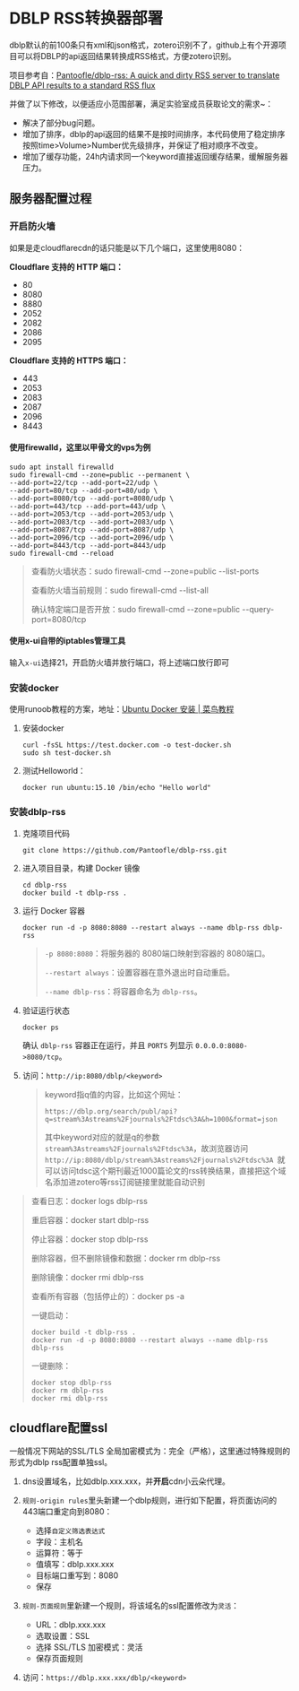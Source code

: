 # DBLP RSS转换器部署

dblp默认的前100条只有xml和json格式，zotero识别不了，github上有个开源项目可以将DBLP的api返回结果转换成RSS格式，方便zotero识别。

项目参考自：[Pantoofle/dblp-rss: A quick and dirty RSS server to translate DBLP API results to a standard RSS flux](https://github.com/Pantoofle/dblp-rss)

并做了以下修改，以便适应小范围部署，满足实验室成员获取论文的需求~：

- 解决了部分bug问题。
- 增加了排序，dblp的api返回的结果不是按时间排序，本代码使用了稳定排序按照time>Volume>Number优先级排序，并保证了相对顺序不改变。
- 增加了缓存功能，24h内请求同一个keyword直接返回缓存结果，缓解服务器压力。

## 服务器配置过程

### 开启防火墙

如果是走cloudflarecdn的话只能是以下几个端口，这里使用8080：

**Cloudflare 支持的 HTTP 端口：**

- 80
- 8080
- 8880
- 2052
- 2082
- 2086
- 2095

**Cloudflare 支持的 HTTPS 端口：**

- 443
- 2053
- 2083
- 2087
- 2096
- 8443

#### 使用firewalld，这里以甲骨文的vps为例

```
sudo apt install firewalld
sudo firewall-cmd --zone=public --permanent \
--add-port=22/tcp --add-port=22/udp \
--add-port=80/tcp --add-port=80/udp \
--add-port=8080/tcp --add-port=8080/udp \
--add-port=443/tcp --add-port=443/udp \
--add-port=2053/tcp --add-port=2053/udp \
--add-port=2083/tcp --add-port=2083/udp \
--add-port=8087/tcp --add-port=8087/udp \
--add-port=2096/tcp --add-port=2096/udp \
--add-port=8443/tcp --add-port=8443/udp
sudo firewall-cmd --reload
```

> 查看防火墙状态：sudo firewall-cmd --zone=public --list-ports
>
> 查看防火墙当前规则：sudo firewall-cmd --list-all
>
> 确认特定端口是否开放：sudo firewall-cmd --zone=public --query-port=8080/tcp

#### 使用x-ui自带的iptables管理工具

输入`x-ui`选择21，开启防火墙并放行端口，将上述端口放行即可



### 安装docker

使用runoob教程的方案，地址：[Ubuntu Docker 安装 | 菜鸟教程](https://www.runoob.com/docker/ubuntu-docker-install.html)

1. 安装docker
   ```
   curl -fsSL https://test.docker.com -o test-docker.sh
   sudo sh test-docker.sh
   ```

2. 测试Helloworld：
   ```
   docker run ubuntu:15.10 /bin/echo "Hello world"
   ```

### 安装dblp-rss

1. 克隆项目代码
   ```
   git clone https://github.com/Pantoofle/dblp-rss.git
   ```

2. 进入项目目录，构建 Docker 镜像
   ```
   cd dblp-rss
   docker build -t dblp-rss .
   ```

3. 运行 Docker 容器
   ```
   docker run -d -p 8080:8080 --restart always --name dblp-rss dblp-rss
   ```

   > `-p 8080:8080`：将服务器的 8080端口映射到容器的 8080端口。
   >
   > `--restart always`：设置容器在意外退出时自动重启。
   >
   > `--name dblp-rss`：将容器命名为 `dblp-rss`。

4. 验证运行状态
   ```
   docker ps
   ```

   确认 `dblp-rss` 容器正在运行，并且 `PORTS` 列显示 `0.0.0.0:8080->8080/tcp`。

5. 访问：`http://ip:8080/dblp/<keyword>`

   > keyword指q值的内容，比如这个网址：
   >
   > `https://dblp.org/search/publ/api?q=stream%3Astreams%2Fjournals%2Ftdsc%3A&h=1000&format=json`
   >
   > 其中keyword对应的就是q的参数`stream%3Astreams%2Fjournals%2Ftdsc%3A`，故浏览器访问`http://ip:8080/dblp/stream%3Astreams%2Fjournals%2Ftdsc%3A `就可以访问tdsc这个期刊最近1000篇论文的rss转换结果，直接把这个域名添加进zotero等rss订阅链接里就能自动识别

> 查看日志：docker logs dblp-rss
>
> 重启容器：docker start dblp-rss
>
> 停止容器：docker stop dblp-rss
>
> 删除容器，但不删除镜像和数据：docker rm dblp-rss
>
> 删除镜像：docker rmi dblp-rss
>
> 查看所有容器（包括停止的）：docker ps -a
>
> 一键启动：
>
> ```
> docker build -t dblp-rss .
> docker run -d -p 8080:8080 --restart always --name dblp-rss dblp-rss
> ```
>
> 一键删除：
>
> ```
> docker stop dblp-rss
> docker rm dblp-rss
> docker rmi dblp-rss
> ```



## cloudflare配置ssl

一般情况下网站的SSL/TLS 全局加密模式为：完全（严格），这里通过特殊规则的形式为dblp rss配置单独ssl。

1. dns设置域名，比如dblp.xxx.xxx，并**开启**cdn小云朵代理。
2. `规则-origin rules`里头新建一个dblp规则，进行如下配置，将页面访问的443端口重定向到8080：
   - 选择`自定义筛选表达式`
   - 字段：主机名
   - 运算符：等于
   - 值填写：dblp.xxx.xxx
   - 目标端口重写到：8080
   - 保存

3. `规则-页面规则`里新建一个规则，将该域名的ssl配置修改为`灵活`：
   - URL：dblp.xxx.xxx
   - 选取设置：SSL
   - 选择 SSL/TLS 加密模式：灵活
   - 保存页面规则
4. 访问：`https://dblp.xxx.xxx/dblp/<keyword>`